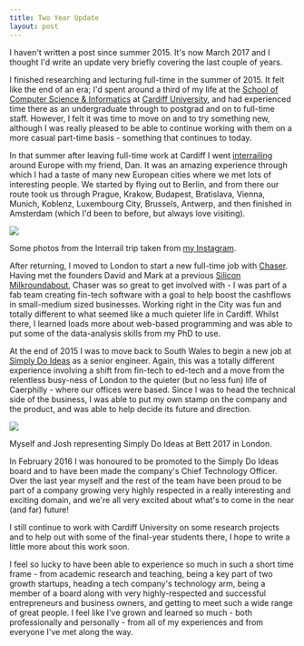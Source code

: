 ```yaml
---
title: Two Year Update
layout: post
---
```


I haven't written a post since summer 2015. It's now March 2017 and I thought I'd write an update very briefly covering the last couple of years.

I finished researching and lecturing full-time in the summer of 2015. It felt like the end of an era; I'd spent around a third of my life at the <a href="http://www.cardiff.ac.uk/computer-science" target="_blank">School of Computer Science & Informatics</a> at <a href="http://cf.ac.uk" target="_blank">Cardiff University</a>, and had experienced time there as an undergraduate through to postgrad and on to full-time staff. However, I felt it was time to move on and to try something new, although I was really pleased to be able to continue working with them on a more casual part-time basis - something that continues to today.

In that summer after leaving full-time work at Cardiff I went <a href="http://www.interrail.eu" target="_blank">interrailing</a> around Europe with my friend, Dan. It was an amazing experience through which I had a taste of many new European cities where we met lots of interesting people. We started by flying out to Berlin, and from there our route took us through Prague, Krakow, Budapest, Bratislava, Vienna, Munich, Koblenz, Luxembourg City, Brussels, Antwerp, and then finished in Amsterdam (which I'd been to before, but always love visiting).

<img src="/media/blog/interrailing.png" />
<p class="caption">Some photos from the Interrail trip taken from <a href="https://instagram.com/willwebberley" target="_blank">my Instagram</a>.</p>

After returning, I moved to London to start a new full-time job with <a href="https://www.chaser.io" target="_blank">Chaser</a>. Having met the founders David and Mark at a previous <a href="https://www.siliconmilkroundabout.com" target="_blank">Silicon Milkroundabout</a>, Chaser was so great to get involved with - I was part of a fab team creating fin-tech software with a goal to help boost the cashflows in small-medium sized businesses. Working right in the City was fun and totally different to what seemed like a much quieter life in Cardiff. Whilst there, I learned loads more about web-based programming and was able to put some of the data-analysis skills from my PhD to use.

At the end of 2015 I was to move back to South Wales to begin a new job at <a href="https://simplydo.io" target="_blank">Simply Do Ideas</a> as a senior engineer. Again, this was a totally different experience involving a shift from fin-tech to ed-tech and a move from the relentless busy-ness of London to the quieter (but no less fun) life of Caerphilly - where our offices were based. Since I was to head the technical side of the business, I was able to put my own stamp on the company and the product, and was able to help decide its future and direction.

<img src="/media/blog/sdi_bett.jpg" />
<p class="caption">Myself and Josh representing Simply Do Ideas at Bett 2017 in London.</p>

In February 2016 I was honoured to be promoted to the Simply Do Ideas board and to have been made the company's Chief Technology Officer. Over the last year myself and the rest of the team have been proud to be part of a company growing very highly respected in a really interesting and exciting domain, and we're all very  excited about what's to come in the near (and far) future!

I still continue to work with Cardiff University on some research projects and to help out with some of the final-year students there, I hope to write a little more about this work soon.

I feel so lucky to have been able to experience so much in such a short time frame - from academic research and teaching, being a key part of two growth startups, heading a tech company's technology arm, being a member of a board along with very highly-respected and successful entrepreneurs and business owners, and getting to meet such a wide range of great people. I feel like I've grown and learned so much - both professionally and personally - from all of my experiences and from everyone I've met along the way.

